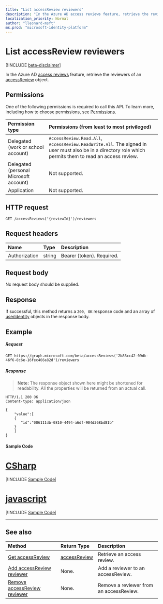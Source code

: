 ```yaml
---
title: "List accessReview reviewers"
description: "In the Azure AD access reviews feature, retrieve the reviewers of an accessReview object."
localization_priority: Normal
author: "lleonard-msft"
ms.prod: "microsoft-identity-platform"
---
```


# List accessReview reviewers

[!INCLUDE [beta-disclaimer](../../includes/beta-disclaimer.md)]

In the Azure AD [access reviews](../resources/accessreviews-root.md) feature, retrieve the reviewers of an [accessReview](../resources/accessreview.md) object.
## Permissions
One of the following permissions is required to call this API. To learn more, including how to choose permissions, see [Permissions](/graph/permissions-reference).

|Permission type                        | Permissions (from least to most privileged)              |
|:--------------------------------------|:---------------------------------------------------------|
|Delegated (work or school account)     | `AccessReview.Read.All`, `AccessReview.ReadWrite.All`.  The signed in user must also be in a directory role which permits them to read an access review. |
|Delegated (personal Microsoft account) | Not supported. |
|Application                            | Not supported. |

## HTTP request
<!-- { "blockType": "ignored" } -->
```http
GET /accessReviews('{reviewId}')/reviewers
```
## Request headers
| Name         | Type        | Description |
|:-------------|:------------|:------------|
| Authorization | string | Bearer \{token\}. Required. |

## Request body
No request body should be supplied.

## Response
If successful, this method returns a `200, OK` response code and an array of [userIdentity](../resources/useridentity.md) objects in the response body.

## Example
##### Request

<!-- {
  "blockType": "request",
  "name": "get_accessReview_reviewers"
}-->
```http
GET https://graph.microsoft.com/beta/accessReviews('2b83cc42-09db-46f6-8c6e-16fec466a82d')/reviewers
```

##### Response
>**Note:** The response object shown here might be shortened for readability. All the properties will be returned from an actual call.
<!-- {
  "blockType": "response",
  "truncated": true,
  "@odata.type": "microsoft.graph.userIdentity",
  "isCollection": "true"
} -->
```http
HTTP/1.1 200 OK
Content-type: application/json

{
    "value":[
    {
       "id":"006111db-0810-4494-a6df-904d368bd81b"
    }
    ]
}
```
#### Sample Code
# [CSharp](#tab/CSharp)
[!INCLUDE [Sample Code]( ../includes/get_accessReview_reviewers-C#-snippets.md)]

# [javascript](#tab/javascript)
[!INCLUDE [Sample Code]( ../includes/get_accessReview_reviewers-javascript-snippets.md)]

---


## See also

| Method		   | Return Type	|Description|
|:---------------|:--------|:----------|
|[Get accessReview](accessreview-get.md) |	[accessReview](../resources/accessreview.md) |	Retrieve an access review. |
|[Add accessReview reviewer](accessreview-addreviewer.md) |		None.	|	Add a reviewer to an accessReview. |
|[Remove accessReview reviewer](accessreview-removereviewer.md) | None.	|	Remove a reviewer from an accessReview. |


<!--
{
  "type": "#page.annotation",
  "description": "Get accessReview reviewers",
  "keywords": "",
  "section": "documentation",
  "tocPath": "",
  "suppressions": [
    "Error: /api-reference/beta/api/accessreview-listreviewers.md:\r\n      Exception processing links.\r\n    System.ArgumentException: Link Definition was null. Link text: !INCLUDE [beta-disclaimer](../../includes/beta-disclaimer.md)\r\n      at ApiDoctor.Validation.DocFile.get_LinkDestinations()\r\n      at ApiDoctor.Validation.DocSet.ValidateLinks(Boolean includeWarnings, String[] relativePathForFiles, IssueLogger issues, Boolean requireFilenameCaseMatch, Boolean printOrphanedFiles)"
  ]
}
-->
